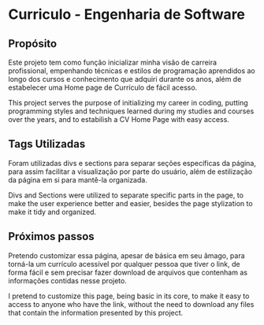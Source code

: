 # Curriculo - Engenharia de Software
## Propósito

Este projeto tem como função inicializar minha visão de carreira profissional, empenhando técnicas e estilos de programação aprendidos ao longo dos cursos e conhecimento que adquiri durante os anos, além de estabelecer uma Home page de Currículo de fácil acesso.

This project serves the purpose of initializing my career in coding, putting programming styles and techniques learned during my studies and courses over the years, and to estabilish a CV Home Page with easy access.

## Tags Utilizadas

Foram utilizadas divs e sections para separar seções específicas da página, para assim facilitar a visualização por parte do usuário, além de estilização da página em si para mantê-la organizada.

Divs and Sections were utilized to separate specific parts in the page, to make the user experience better and easier, besides the page stylization to make it tidy and organized.

## Próximos passos

Pretendo customizar essa página, apesar de básica em seu âmago, para torná-la um currículo acessível por qualquer pessoa que tiver o link, de forma fácil e sem precisar fazer download de arquivos que contenham as informações contidas nesse projeto.

I pretend to customize this page, being basic in its core, to make it easy to access to anyone who have the link, without the need to download any files that contain the information presented by this project.